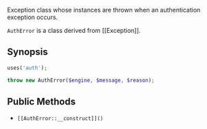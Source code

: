 Exception class whose instances are thrown when an authentication exception occurs.

`AuthError` is a class derived from [[Exception]].

## Synopsis

```php
uses('auth');

throw new AuthError($engine, $message, $reason);
```

## Public Methods

* `[[AuthError::__construct]]()`

